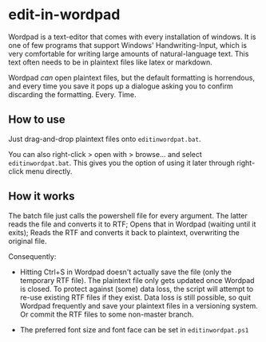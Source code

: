 # edit-in-wordpad

Wordpad is a text-editor that comes with every installation of windows.
It is one of few programs that support Windows' Handwriting-Input, which is very comfortable for writing large amounts of natural-language text.
This text often needs to be in plaintext files like latex or markdown.

Wordpad _can_ open plaintext files, but the default formatting is horrendous, and every time you save it pops up a dialogue asking you to confirm discarding the formatting. Every. Time.

## How to use

Just drag-and-drop plaintext files onto `editinwordpat.bat`.

You can also right-click > open with > browse... and select `editinwordpat.bat`.
This gives you the option of using it later through right-click menu directly.

## How it works

The batch file just calls the powershell file for every argument.
The latter reads the file and converts it to RTF; Opens that in Wordpad (waiting until it exits); Reads the RTF and converts it back to plaintext, overwriting the original file.

Consequently:
- Hitting Ctrl+S in Wordpad doesn't actually save the file (only the temporary RTF file). The plaintext file only gets updated once Wordpad is closed. To protect against (some) data loss, the script will attempt to re-use existing RTF files if they exist.
Data loss is still possible, so quit Wordpad frequently and save your plaintext files in a versioning system. Or commit the RTF files to some non-master branch.

- The preferred font size and font face can be set in `editinwordpat.ps1`
